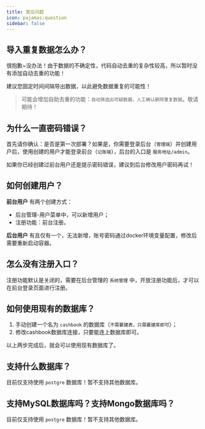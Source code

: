 ```yaml
---
title: 常见问题
icon: pajamas:question
sidebar: false
---
```


## 导入重复数据怎么办？

很抱歉~没办法！由于数据的不确定性，代码自动去重的复杂性较高，所以暂时没有添加自动去重的功能！

建议您固定时间间隔导出数据，以此避免数据重复的可能性！

> 可能会增加自助去重的功能：`自动筛选出可疑数据，人工确认删除重复数据`。敬请期待！

## 为什么一直密码错误？

首先请你确认：是否是第一次部署？如果是，你需要登录后台（`管理端`）并创建用户后，使用创建的用户才能登录前台（`记账端`），后台的入口是 `服务地址/admin`。

如果你已经创建过前台用户还是提示密码错误，建议到后台修改用户密码再试！

## 如何创建用户？

**前台用户** 有两个创建方式：

- 后台管理-用户菜单中，可以新增用户；
- 注册功能：前台注册。

**后台用户** 有且仅有一个，无法新增，账号密码通过docker环境变量配置，修改后需要重新启动容器。

<!-- more -->

## 怎么没有注册入口？

注册功能默认是关闭的，需要在后台管理的 `系统管理` 中，开放注册功能后，才可以在前台登录页面进行注册。

## 如何使用现有的数据库？

1. 手动创建一个名为 `cashbook` 的数据库（`不需要建表，只需要建库即可`）；
2. 修改cashbook数据库连接，只要能连上数据库即可。

以上两步完成后，就会可以使用现有数据库了。

## 支持什么数据库？

目前仅支持使用 `postgre` 数据库！暂不支持其他数据库。

## 支持MySQL数据库吗？支持Mongo数据库吗？

目前仅支持使用 `postgre` 数据库！暂不支持其他数据库。
